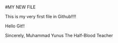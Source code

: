 #MY NEW FILE


This is my very first file in Github!!!!

Hello Git!!

Sincerely,
Muhammad Yunus
The Half-Blood Teacher
